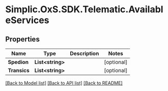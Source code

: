 # Simplic.OxS.SDK.Telematic.AvailableServices

## Properties

Name | Type | Description | Notes
------------ | ------------- | ------------- | -------------
**Spedion** | **List&lt;string&gt;** |  | [optional] 
**Transics** | **List&lt;string&gt;** |  | [optional] 

[[Back to Model list]](../README.md#documentation-for-models) [[Back to API list]](../README.md#documentation-for-api-endpoints) [[Back to README]](../README.md)

